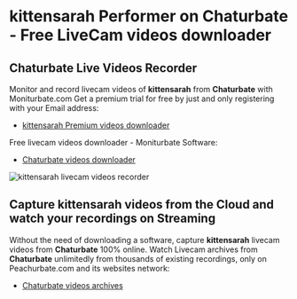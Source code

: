 # kittensarah Performer on Chaturbate - Free LiveCam videos downloader

## Chaturbate Live Videos Recorder

Monitor and record livecam videos of **kittensarah** from **Chaturbate** with Moniturbate.com
Get a premium trial for free by just and only registering with your Email address:
* [kittensarah Premium videos downloader](https://moniturbate.com/request-demo-licence-key.html)

Free livecam videos downloader - Moniturbate Software:
* [Chaturbate videos downloader](https://moniturbate.com/moniturbate-download-software.html)

![kittensarah livecam videos recorder](https://peachurnet.com/templates/moniturbate-software.png)


## Capture kittensarah videos from the Cloud and watch your recordings on Streaming

Without the need of downloading a software, capture **kittensarah** livecam videos from **Chaturbate** 100% online.
Watch Livecam archives from **Chaturbate** unlimitedly from thousands of existing recordings, only on Peachurbate.com and its websites network:
* [Chaturbate videos archives](https://peachurnet.com/)